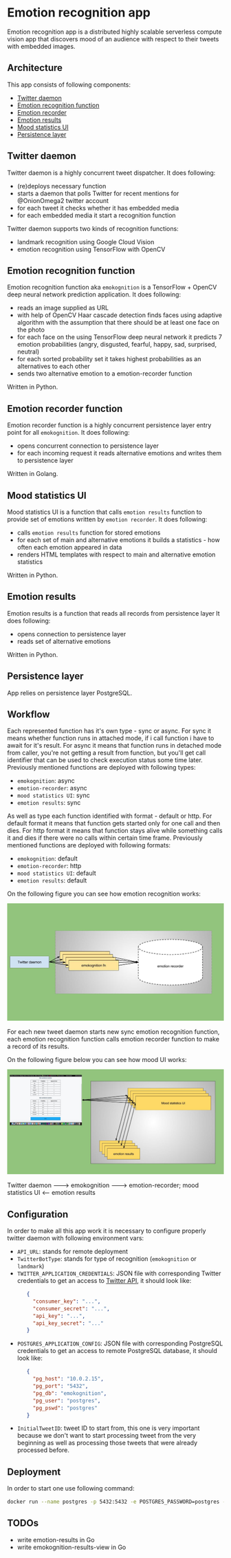 Emotion recognition app
=======================

Emotion recognition app is a distributed highly scalable serverless compute vision app that discovers mood of an audience with respect to their tweets with embedded images.

Architecture
------------

This app consists of following components:

 - [Twitter daemon](twitter-daemon)
 - [Emotion recognition function](emotion-recognition/emokognition)
 - [Emotion recorder](emotion-recognition/emotion-recorder)
 - [Emotion results](emotion-recognition/emotion-results)
 - [Mood statistics UI](emotion-recognition/emokognition-results-view-html)
 - [Persistence layer](https://www.postgresql.org/)

Twitter daemon
--------------

Twitter daemon is a highly concurrent tweet dispatcher. It does following:

 - (re)deploys necessary function
 - starts a daemon that polls Twitter for recent mentions for @OnionOmega2 twitter account
 - for each tweet it checks whether it has embedded media
 - for each embedded media it start a recognition function

Twitter daemon supports two kinds of recognition functions:

 - landmark recognition using Google Cloud Vision
 - emotion recognition using TensorFlow with OpenCV

Emotion recognition function
----------------------------

Emotion recognition function aka `emokognition` is a TensorFlow + OpenCV deep neural network prediction application.
It does following:

 - reads an image supplied as URL
 - with help of OpenCV Haar cascade detection finds faces using adaptive algorithm with the assumption that there should be at least one face on the photo
 - for each face on the using TensorFlow deep neural network it predicts 7 emotion probabilities (angry, disgusted, fearful, happy, sad, surprised, neutral)
 - for each sorted probability set it takes highest probabilities as an alternatives to each other
 - sends two alternative emotion to a emotion-recorder function

Written in Python.

Emotion recorder function
-------------------------

Emotion recorder function is a highly concurrent persistence layer entry point for all `emokognition`.
It does following:

 - opens concurrent connection to persistence layer
 - for each incoming request it reads alternative emotions and writes them to persistence layer

Written in Golang.

Mood statistics UI
------------------

Mood statistics UI is a function that calls `emotion results` function to provide set of emotions written by `emotion recorder`.
It does following:

 - calls `emotion results` function for stored emotions
 - for each set of main and alternative emotions it builds a statistics - how often each emotion appeared in data
 - renders HTML templates with respect to main and alternative emotion statistics

Written in Python.

Emotion results
---------------

Emotion results is a function that reads all records from persistence layer
It does following:

 - opens connection to persistence layer
 - reads set of alternative emotions

Written in Python.

Persistence layer
-----------------

App relies on persistence layer PostgreSQL.

Workflow
--------

Each represented function has it's own type - sync or async.
For sync it means whether function runs in attached mode, if i call function i have to await for it's result.
For async it means that function runs in detached mode from caller, you're not getting a result from function, 
but you'll get call identifier that can be used to check execution status some time later.
Previously mentioned functions are deployed with following types:

 - `emokognition`:  async
 - `emotion-recorder`:  async
 - `mood statistics UI`:  sync
 - `emotion results`:  sync

As well as type each function identified with format - default or http.
For default format it means that function gets started only for one call and then dies.
For http format it means that function stays alive while something calls it and dies if there were no calls within certain time frame.
Previously mentioned functions are deployed with following formats:

 - `emokognition`: default
 - `emotion-recorder`:  http
 - `mood statistics UI`:  default
 - `emotion results`:  default

On the following figure you can see how emotion recognition works:

![emotion recognition flow](emokognition.jpg)

For each new tweet daemon starts new sync emotion recognition function, each emotion recognition function calls emotion recorder function to make a record of its results. 

On the following figure below you can see how mood UI works:

![mood ui compiling flow](mood-ui-flow.jpg)

Twitter daemon ---> emokognition ---> emotion-recorder; mood statistics UI <-- emotion results

Configuration
-------------

In order to make all this app work it is necessary to configure properly twitter daemon with following environment vars:

 - `API_URL`: stands for remote deployment
 - `TwitterBotType`: stands for type of recognition (`emokognition` or `landmark`)
 - `TWITTER_APPLICATION_CREDENTIALS`: JSON file with corresponding Twitter credentials to get an access to [Twitter API](https://dev.twitter.com/rest/public),
    it should look like:
    ```json
       {
         "consumer_key": "...",
         "consumer_secret": "...",
         "api_key": "...",
         "api_key_secret": "..."
       }
    ```
 - `POSTGRES_APPLICATION_CONFIG`: JSON file with corresponding PostgreSQL credentials to get an access to remote PostgreSQL database,
   it should look like:
   ```json
      {
        "pg_host": "10.0.2.15",
        "pg_port": "5432",
        "pg_db": "emokognition",
        "pg_user": "postgres",
        "pg_pswd": "postgres"
      }
   ```
 - `InitialTweetID`: tweet ID to start from, this one is very important because we don't want to start processing tweet from the very beginning
    as well as processing those tweets that were already processed before.

Deployment
----------

In order to start one use following command:
```bash
docker run --name postgres -p 5432:5432 -e POSTGRES_PASSWORD=postgres -e POSTGRES_DB=emokognition -e POSTGRES_USER=postgres -d postgres
```

TODOs
-----

 - write emotion-results in Go
 - write emokognition-results-view in Go
